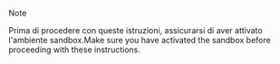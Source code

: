 > [!NOTE]
> <span data-ttu-id="a163b-101">Prima di procedere con queste istruzioni, assicurarsi di aver attivato l'ambiente sandbox.</span><span class="sxs-lookup"><span data-stu-id="a163b-101">Make sure you have activated the sandbox before proceeding with these instructions.</span></span>